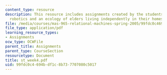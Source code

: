 ```yaml
---
content_type: resource
description: This resource includes assignments created by the students on assistive
  robotics and an ecology of elders living independently in their homes.
file: /media/courses/mas-965-relational-machines-spring-2005/99fdc0c4694bdf1c8b737707080c5017_st_week4.pdf
file_type: application/pdf
learning_resource_types:
- Assignments
ocw_type: OCWFile
parent_title: Assignments
parent_type: CourseSection
resourcetype: Document
title: st_week4.pdf
uid: 99fdc0c4-694b-df1c-8b73-7707080c5017
---
```

